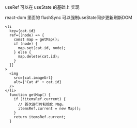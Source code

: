 useRef 可以在 useState 的基础上 实现

react-dom 里面的 flushSync 可以强制useState同步更新刷新DOM

```
<li
  key={cat.id}
  ref={(node) => {
    const map = getMap();
    if (node) {
      map.set(cat.id, node);
    } else {
      map.delete(cat.id);
    }
  }}
>
  <img
    src={cat.imageUrl}
    alt={'Cat #' + cat.id}
  />
</li>
  function getMap() {
    if (!itemsRef.current) {
      // 首次运行时初始化 Map。
      itemsRef.current = new Map();
    }
    return itemsRef.current;
  }
```